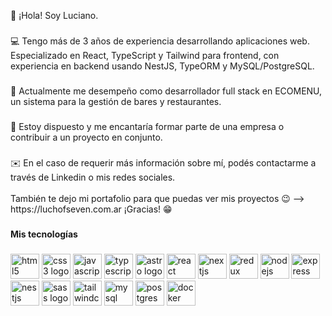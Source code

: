 <p align="left">👋 ¡Hola! Soy Luciano.</p>

###

<p align="left">💻 Tengo más de 3 años de experiencia desarrollando aplicaciones web. Especializado en React, TypeScript y Tailwind para frontend, con experiencia en backend usando NestJS, TypeORM y MySQL/PostgreSQL.</p>

###

<p align="left">🚀 Actualmente me desempeño como desarrollador full stack en ECOMENU, un sistema para la gestión de bares y restaurantes.</p>

###

<p align="left">🎯 Estoy dispuesto y me encantaría formar parte de una empresa o contribuir a un proyecto en conjunto.</p>

###

<p align="left">✉️ En el caso de requerir más información sobre mí, podés contactarme a través de Linkedin o mis redes sociales.<br><br>También te dejo mi portafolio para que puedas ver mis proyectos 😉 --> https://luchofseven.com.ar ¡Gracias! 😁</p>

###

<h4 align="left">Mis tecnologías</h4>

###

<div align="left">
  <img src="https://cdn.simpleicons.org/html5/E34F26" height="40" alt="html5 logo" width="46"  />
  <img src="https://cdn.simpleicons.org/css/663399" height="40" alt="css3 logo" width="46" />
  <img src="https://cdn.simpleicons.org/javascript/F7DF1E" height="40" alt="javascript logo" width="46" />
  <img src="https://cdn.jsdelivr.net/gh/devicons/devicon/icons/typescript/typescript-original.svg" height="40" alt="typescript logo" width="46" />
  <img src="https://cdn.simpleicons.org/astro/FF5D01" height="40" alt="astro logo" width="46" />
  <img src="https://cdn.jsdelivr.net/gh/devicons/devicon/icons/react/react-original.svg" height="40" alt="react logo" width="46" />
  <img src="https://cdn.jsdelivr.net/gh/devicons/devicon/icons/nextjs/nextjs-original.svg" height="40" alt="nextjs logo" width="46" />
  <img src="https://cdn.jsdelivr.net/gh/devicons/devicon/icons/redux/redux-original.svg" height="40" alt="redux logo" width="46" />
  <img src="https://cdn.simpleicons.org/nodedotjs/339933" height="40" alt="nodejs logo" width="46" />
  <img src="https://cdn.simpleicons.org/express/000000" height="40" alt="express logo" width="46"  />
  <img src="https://cdn.jsdelivr.net/gh/devicons/devicon/icons/nestjs/nestjs-original.svg" height="40" alt="nestjs logo" width="46" />
  <img src="https://cdn.jsdelivr.net/gh/devicons/devicon/icons/sass/sass-original.svg" height="40" alt="sass logo" width="46" />
  <img src="https://cdn.simpleicons.org/tailwindcss/06B6D4" height="40" alt="tailwindcss logo" width="46" />
  <img src="https://cdn.jsdelivr.net/gh/devicons/devicon/icons/mysql/mysql-original.svg" height="40" alt="mysql logo" width="46" />
  <img src="https://cdn.jsdelivr.net/gh/devicons/devicon/icons/postgresql/postgresql-original.svg" height="40" alt="postgresql logo" width="46" />
  <img src="https://cdn.simpleicons.org/docker/2496ED" height="40" alt="docker logo" width="46" />
</div>
